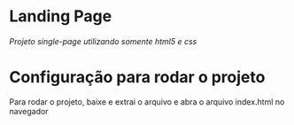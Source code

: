 # Landing Page

###### Projeto single-page utilizando somente html5 e css

# Configuração para rodar o projeto

Para rodar o projeto, baixe e extrai o arquivo e abra o arquivo index.html no navegador


